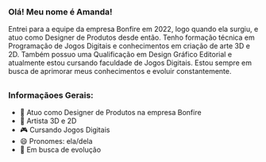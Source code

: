 ### Olá! Meu nome é Amanda!

Entrei para a equipe da empresa Bonfire em 2022, logo quando ela surgiu, e atuo como Designer de Produtos desde então. Tenho formação técnica em Programação de Jogos Digitais e conhecimentos em criação de arte 3D e 2D. Também possuo uma Qualificação em Design Gráfico Editorial e atualmente estou cursando faculdade de Jogos Digitais. Estou sempre em busca de aprimorar meus conhecimentos e evoluir constantemente.

##

### Informaçãoes Gerais:

- 🔭 Atuo como Designer de Produtos na empresa Bonfire
- 🎨 Artista 3D e 2D
- 🎮 Cursando Jogos Digitais
- 😄 Pronomes: ela/dela
- 🚀 Em busca de evolução


